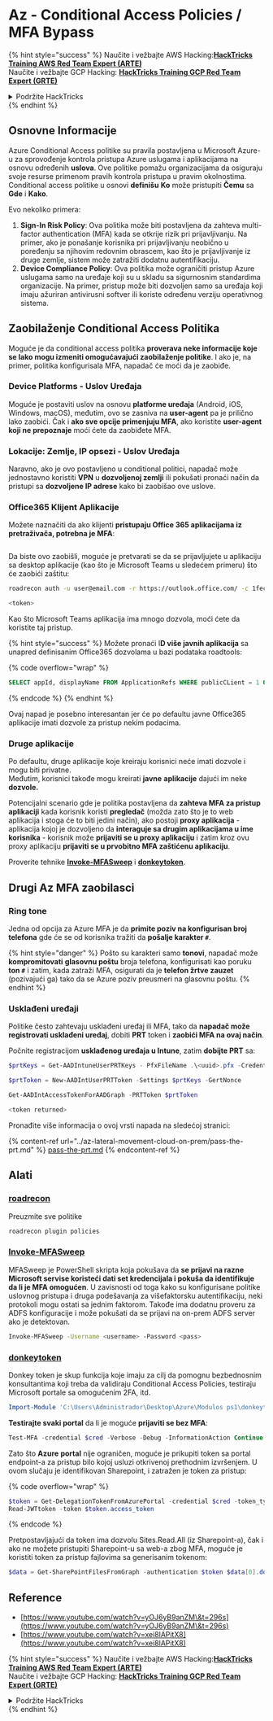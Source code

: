 # Az - Conditional Access Policies / MFA Bypass

{% hint style="success" %}
Naučite i vežbajte AWS Hacking:<img src="/.gitbook/assets/image.png" alt="" data-size="line">[**HackTricks Training AWS Red Team Expert (ARTE)**](https://training.hacktricks.xyz/courses/arte)<img src="/.gitbook/assets/image.png" alt="" data-size="line">\
Naučite i vežbajte GCP Hacking: <img src="/.gitbook/assets/image (2).png" alt="" data-size="line">[**HackTricks Training GCP Red Team Expert (GRTE)**<img src="/.gitbook/assets/image (2).png" alt="" data-size="line">](https://training.hacktricks.xyz/courses/grte)

<details>

<summary>Podržite HackTricks</summary>

* Pogledajte [**planove pretplate**](https://github.com/sponsors/carlospolop)!
* **Pridružite se** 💬 [**Discord grupi**](https://discord.gg/hRep4RUj7f) ili [**telegram grupi**](https://t.me/peass) ili **pratite** nas na **Twitteru** 🐦 [**@hacktricks\_live**](https://twitter.com/hacktricks\_live)**.**
* **Delite hakovanje trikove slanjem PR-ova na** [**HackTricks**](https://github.com/carlospolop/hacktricks) i [**HackTricks Cloud**](https://github.com/carlospolop/hacktricks-cloud) github repozitorijume.

</details>
{% endhint %}

## Osnovne Informacije

Azure Conditional Access politike su pravila postavljena u Microsoft Azure-u za sprovođenje kontrola pristupa Azure uslugama i aplikacijama na osnovu određenih **uslova**. Ove politike pomažu organizacijama da osiguraju svoje resurse primenom pravih kontrola pristupa u pravim okolnostima.\
Conditional access politike u osnovi **definišu** **Ko** može pristupiti **Čemu** sa **Gde** i **Kako**.

Evo nekoliko primera:

1. **Sign-In Risk Policy**: Ova politika može biti postavljena da zahteva multi-factor authentication (MFA) kada se otkrije rizik pri prijavljivanju. Na primer, ako je ponašanje korisnika pri prijavljivanju neobično u poređenju sa njihovim redovnim obrascem, kao što je prijavljivanje iz druge zemlje, sistem može zatražiti dodatnu autentifikaciju.
2. **Device Compliance Policy**: Ova politika može ograničiti pristup Azure uslugama samo na uređaje koji su u skladu sa sigurnosnim standardima organizacije. Na primer, pristup može biti dozvoljen samo sa uređaja koji imaju ažuriran antivirusni softver ili koriste određenu verziju operativnog sistema.

## Zaobilaženje Conditional Access Politika

Moguće je da conditional access politika **proverava neke informacije koje se lako mogu izmeniti omogućavajući zaobilaženje politike**. I ako je, na primer, politika konfigurisala MFA, napadač će moći da je zaobiđe.

### Device Platforms - Uslov Uređaja

Moguće je postaviti uslov na osnovu **platforme uređaja** (Android, iOS, Windows, macOS), međutim, ovo se zasniva na **user-agent** pa je prilično lako zaobići. Čak i **ako sve opcije primenjuju MFA**, ako koristite **user-agent koji ne prepoznaje** moći ćete da zaobiđete MFA.

### Lokacije: Zemlje, IP opsezi - Uslov Uređaja

Naravno, ako je ovo postavljeno u conditional politici, napadač može jednostavno koristiti **VPN** u **dozvoljenoj zemlji** ili pokušati pronaći način da pristupi sa **dozvoljene IP adrese** kako bi zaobišao ove uslove.

### Office365 Klijent Aplikacije

Možete naznačiti da ako klijenti **pristupaju Office 365 aplikacijama iz pretraživača, potrebna je MFA**:

<figure><img src="../../../.gitbook/assets/image (318).png" alt=""><figcaption></figcaption></figure>

Da biste ovo zaobišli, moguće je pretvarati se da se prijavljujete u aplikaciju sa desktop aplikacije (kao što je Microsoft Teams u sledećem primeru) što će zaobići zaštitu:
```bash
roadrecon auth -u user@email.com -r https://outlook.office.com/ -c 1fec8e78-bce4-4aaf-ab1b-5451cc387264 --tokrns-stdout

<token>
```
Kao što Microsoft Teams aplikacija ima mnogo dozvola, moći ćete da koristite taj pristup.

{% hint style="success" %}
Možete pronaći I**D više javnih aplikacija** sa unapred definisanim Office365 dozvolama u bazi podataka roadtools:

{% code overflow="wrap" %}
```sql
SELECT appId, displayName FROM ApplicationRefs WHERE publicCLient = 1 ORDER BY displayName ASC
```
{% endcode %}
{% endhint %}

Ovaj napad je posebno interesantan jer će po defaultu javne Office365 aplikacije imati dozvole za pristup nekim podacima.

### Druge aplikacije

Po defaultu, druge aplikacije koje kreiraju korisnici neće imati dozvole i mogu biti privatne.\
Međutim, korisnici takođe mogu kreirati **javne** **aplikacije** dajući im neke **dozvole.**

Potencijalni scenario gde je politika postavljena da **zahteva MFA za pristup aplikaciji** kada korisnik koristi **pregledač** (možda zato što je to web aplikacija i stoga će to biti jedini način), ako postoji **proxy aplikacija** - aplikacija kojoj je dozvoljeno da **interaguje sa drugim aplikacijama u ime korisnika** - korisnik može **prijaviti se u proxy aplikaciju** i zatim kroz ovu proxy aplikaciju **prijaviti se u prvobitno MFA zaštićenu aplikaciju**.

Proverite tehnike [**Invoke-MFASweep**](az-conditional-access-policies-mfa-bypass.md#invoke-mfasweep) i [**donkeytoken**](az-conditional-access-policies-mfa-bypass.md#donkeytoken).

## Drugi Az MFA zaobilasci

### Ring tone

Jedna od opcija za Azure MFA je da **primite poziv na konfigurisan broj telefona** gde će se od korisnika tražiti da **pošalje karakter `#`**.

{% hint style="danger" %}
Pošto su karakteri samo **tonovi**, napadač može **kompromitovati** **glasovnu poštu** broja telefona, konfigurisati kao poruku **ton `#`** i zatim, kada zatraži MFA, osigurati da je **telefon žrtve zauzet** (pozivajući ga) tako da se Azure poziv preusmeri na glasovnu poštu.
{% endhint %}

### Usklađeni uređaji

Politike često zahtevaju usklađeni uređaj ili MFA, tako da **napadač može registrovati usklađeni uređaj**, dobiti **PRT** token i **zaobići MFA na ovaj način**.

Počnite registracijom **usklađenog uređaja u Intune**, zatim **dobijte PRT** sa:
```powershell
$prtKeys = Get-AADIntuneUserPRTKeys - PfxFileName .\<uuid>.pfx -Credentials $credentials

$prtToken = New-AADIntUserPRTToken -Settings $prtKeys -GertNonce

Get-AADIntAccessTokenForAADGraph -PRTToken $prtToken

<token returned>
```
Pronađite više informacija o ovoj vrsti napada na sledećoj stranici:

{% content-ref url="../az-lateral-movement-cloud-on-prem/pass-the-prt.md" %}
[pass-the-prt.md](../az-lateral-movement-cloud-on-prem/pass-the-prt.md)
{% endcontent-ref %}

## Alati

### [roadrecon](https://github.com/dirkjanm/ROADtools)

Preuzmite sve politike
```bash
roadrecon plugin policies
```
### [Invoke-MFASweep](https://github.com/dafthack/MFASweep)

MFASweep je PowerShell skripta koja pokušava da **se prijavi na razne Microsoft servise koristeći dati set kredencijala i pokuša da identifikuje da li je MFA omogućen**. U zavisnosti od toga kako su konfigurisane politike uslovnog pristupa i druga podešavanja za višefaktorsku autentifikaciju, neki protokoli mogu ostati sa jednim faktorom. Takođe ima dodatnu proveru za ADFS konfiguracije i može pokušati da se prijavi na on-prem ADFS server ako je detektovan.
```bash
Invoke-MFASweep -Username <username> -Password <pass>
```
### [donkeytoken](https://github.com/silverhack/donkeytoken)

Donkey token je skup funkcija koje imaju za cilj da pomognu bezbednosnim konsultantima koji treba da validiraju Conditional Access Policies, testiraju Microsoft portale sa omogućenim 2FA, itd.
```powershell
Import-Module 'C:\Users\Administrador\Desktop\Azure\Modulos ps1\donkeytoken' -Force
```
**Testirajte svaki portal** da li je moguće **prijaviti se bez MFA**:
```powershell
Test-MFA -credential $cred -Verbose -Debug -InformationAction Continue
```
Zato što **Azure** **portal** nije ograničen, moguće je prikupiti token sa portal endpoint-a za pristup bilo kojoj usluzi otkrivenoj prethodnim izvršenjem. U ovom slučaju je identifikovan Sharepoint, i zatražen je token za pristup:

{% code overflow="wrap" %}
```powershell
$token = Get-DelegationTokenFromAzurePortal -credential $cred -token_type microsoft.graph -extension_type Microsoft_Intune
Read-JWTtoken -token $token.access_token
```
{% endcode %}

Pretpostavljajući da token ima dozvolu Sites.Read.All (iz Sharepoint-a), čak i ako ne možete pristupiti Sharepoint-u sa web-a zbog MFA, moguće je koristiti token za pristup fajlovima sa generisanim tokenom:
```powershell
$data = Get-SharePointFilesFromGraph -authentication $token $data[0].downloadUrl
```
## Reference

* [https://www.youtube.com/watch?v=yOJ6yB9anZM\&t=296s](https://www.youtube.com/watch?v=yOJ6yB9anZM\&t=296s)
* [https://www.youtube.com/watch?v=xei8lAPitX8](https://www.youtube.com/watch?v=xei8lAPitX8)

{% hint style="success" %}
Naučite i vežbajte AWS Hacking:<img src="/.gitbook/assets/image.png" alt="" data-size="line">[**HackTricks Training AWS Red Team Expert (ARTE)**](https://training.hacktricks.xyz/courses/arte)<img src="/.gitbook/assets/image.png" alt="" data-size="line">\
Naučite i vežbajte GCP Hacking: <img src="/.gitbook/assets/image (2).png" alt="" data-size="line">[**HackTricks Training GCP Red Team Expert (GRTE)**<img src="/.gitbook/assets/image (2).png" alt="" data-size="line">](https://training.hacktricks.xyz/courses/grte)

<details>

<summary>Podržite HackTricks</summary>

* Pogledajte [**planove pretplate**](https://github.com/sponsors/carlospolop)!
* **Pridružite se** 💬 [**Discord grupi**](https://discord.gg/hRep4RUj7f) ili [**telegram grupi**](https://t.me/peass) ili **pratite** nas na **Twitteru** 🐦 [**@hacktricks\_live**](https://twitter.com/hacktricks\_live)**.**
* **Delite hacking trikove slanjem PR-ova na** [**HackTricks**](https://github.com/carlospolop/hacktricks) i [**HackTricks Cloud**](https://github.com/carlospolop/hacktricks-cloud) github repozitorijume.

</details>
{% endhint %}
